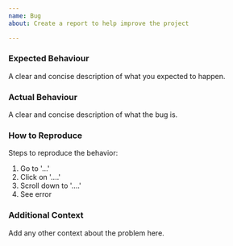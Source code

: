 ```yaml
---
name: Bug
about: Create a report to help improve the project

---
```


### Expected Behaviour
A clear and concise description of what you expected to happen.

### Actual Behaviour
A clear and concise description of what the bug is.

### How to Reproduce
Steps to reproduce the behavior:

1. Go to '...'
2. Click on '....'
3. Scroll down to '....'
4. See error

### Additional Context
Add any other context about the problem here.
